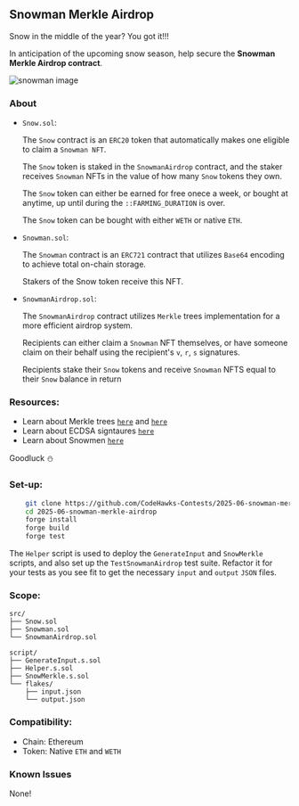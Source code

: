 ## Snowman Merkle Airdrop

Snow in the middle of the year? You got it!!!

In anticipation of the upcoming snow season, help secure the **Snowman Merkle Airdrop contract**.

![snowman image](snowman.png)

[//]: # (contest-details-open)

### About

- `Snow.sol`:

    The `Snow` contract is an `ERC20` token that automatically makes one eligible to claim a `Snowman NFT`.

    The `Snow` token is staked in the `SnowmanAirdrop` contract, and the staker receives `Snowman` NFTs in the value of how many `Snow` tokens they own.

    The `Snow` token can either be earned for free onece a week, or bought at anytime, up until during the `::FARMING_DURATION` is over.

    The `Snow` token can be bought with either `WETH` or native `ETH`.

- `Snowman.sol`:

    The `Snowman` contract is an `ERC721` contract that utilizes `Base64` encoding to achieve total on-chain storage.

    Stakers of the Snow token receive this NFT.

- `SnowmanAirdrop.sol`:

    The `SnowmanAirdrop` contract utilizes `Merkle` trees implementation for a more efficient airdrop system.

    Recipients can either claim a `Snowman` NFT themselves, or have someone claim on their behalf using the recipient's `v`, `r`, `s` signatures.

    Recipients stake their `Snow` tokens and receive `Snowman` NFTS equal to their `Snow` balance in return

### Resources:

- Learn about Merkle trees [`here`](https://updraft.cyfrin.io/courses/advanced-foundry/merkle-airdrop/introduction) and [`here`](https://www.youtube.com/watch?v=s7C2KjZ9n2U)
- Learn about ECDSA signtaures [`here`](https://www.youtube.com/watch?v=e3ugVpBBlhc)
- Learn about Snowmen [`here`](https://en.wikipedia.org/wiki/Snowman)

Goodluck ⛄

[//]: # (contest-details-close)

[//]: # (getting-started-open)

### Set-up:

```bash
    git clone https://github.com/CodeHawks-Contests/2025-06-snowman-merkle-airdrop.git 
    cd 2025-06-snowman-merkle-airdrop
    forge install
    forge build
    forge test
```

The `Helper` script is used to deploy the `GenerateInput` and `SnowMerkle` scripts, and also set up the `TestSnowmanAirdrop` test suite. Refactor it for your tests as you see fit to get the necessary `input` and `output` `JSON` files.

[//]: # (getting-started-close)

[//]: # (scope-open)

### Scope:

```
src/
├── Snow.sol
├── Snowman.sol
└── SnowmanAirdrop.sol

script/
├── GenerateInput.s.sol
├── Helper.s.sol
├── SnowMerkle.s.sol
└── flakes/
    ├── input.json
    └── output.json
```

### Compatibility:

- Chain: Ethereum
- Token: Native `ETH` and `WETH`

[//]: # (scope-close)

[//]: # (known-issues-open)

### Known Issues

None!

[//]: # (known-issues-close)

